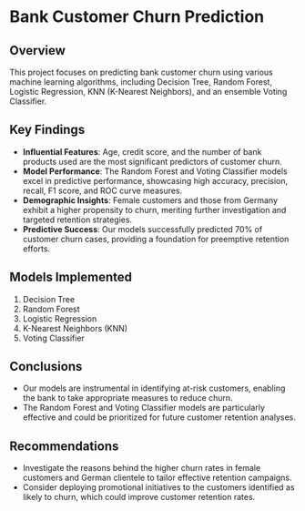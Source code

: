 # Bank Customer Churn Prediction

## Overview
This project focuses on predicting bank customer churn using various machine learning algorithms, including Decision Tree, Random Forest, Logistic Regression, KNN (K-Nearest Neighbors), and an ensemble Voting Classifier.

## Key Findings
- **Influential Features**: Age, credit score, and the number of bank products used are the most significant predictors of customer churn.
- **Model Performance**: The Random Forest and Voting Classifier models excel in predictive performance, showcasing high accuracy, precision, recall, F1 score, and ROC curve measures.
- **Demographic Insights**: Female customers and those from Germany exhibit a higher propensity to churn, meriting further investigation and targeted retention strategies.
- **Predictive Success**: Our models successfully predicted 70% of customer churn cases, providing a foundation for preemptive retention efforts.

## Models Implemented
1. Decision Tree
2. Random Forest
3. Logistic Regression
4. K-Nearest Neighbors (KNN)
5. Voting Classifier

## Conclusions
- Our models are instrumental in identifying at-risk customers, enabling the bank to take appropriate measures to reduce churn.
- The Random Forest and Voting Classifier models are particularly effective and could be prioritized for future customer retention analyses.

## Recommendations
- Investigate the reasons behind the higher churn rates in female customers and German clientele to tailor effective retention campaigns.
- Consider deploying promotional initiatives to the customers identified as likely to churn, which could improve customer retention rates.


